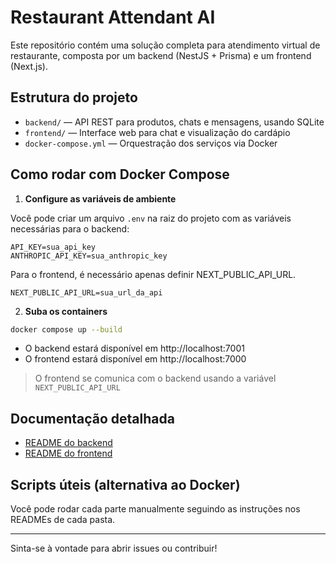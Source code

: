 # Restaurant Attendant AI

Este repositório contém uma solução completa para atendimento virtual de restaurante, composta por um backend (NestJS + Prisma) e um frontend (Next.js).

## Estrutura do projeto

- `backend/` — API REST para produtos, chats e mensagens, usando SQLite
- `frontend/` — Interface web para chat e visualização do cardápio
- `docker-compose.yml` — Orquestração dos serviços via Docker

## Como rodar com Docker Compose

1. **Configure as variáveis de ambiente**

Você pode criar um arquivo `.env` na raiz do projeto com as variáveis necessárias para o backend:

```env
API_KEY=sua_api_key
ANTHROPIC_API_KEY=sua_anthropic_key
```

Para o frontend, é necessário apenas definir NEXT_PUBLIC_API_URL.
```env
NEXT_PUBLIC_API_URL=sua_url_da_api
```

2. **Suba os containers**

```bash
docker compose up --build
```

- O backend estará disponível em http://localhost:7001
- O frontend estará disponível em http://localhost:7000

> O frontend se comunica com o backend usando a variável `NEXT_PUBLIC_API_URL`

## Documentação detalhada

- [README do backend](./backend/README.md)
- [README do frontend](./frontend/README.md)

## Scripts úteis (alternativa ao Docker)

Você pode rodar cada parte manualmente seguindo as instruções nos READMEs de cada pasta.

---

Sinta-se à vontade para abrir issues ou contribuir! 